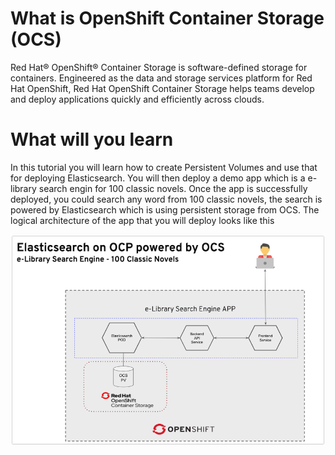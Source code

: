 # What is OpenShift Container Storage (OCS)
Red Hat® OpenShift® Container Storage is software-defined storage for containers. Engineered as the data and storage services platform for Red Hat OpenShift, Red Hat OpenShift Container Storage helps teams develop and deploy applications quickly and efficiently across clouds.

# What will you learn
In this tutorial you will learn how to create Persistent Volumes and use that for deploying Elasticsearch. You will then deploy a demo app which is a e-library search engin for 100 classic novels. Once the app is successfully deployed, you could search any word from 100 classic novels, the search is powered by Elasticsearch which is using persistent storage from OCS. The logical architecture of the app that you will deploy looks like this

![alt text](architecture.png "Persistent elasticsearch on OCS")


